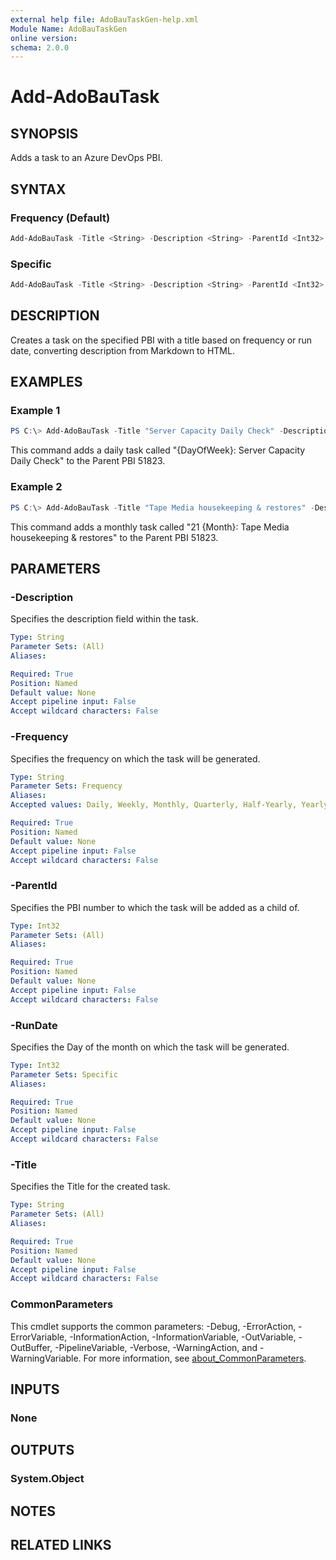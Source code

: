 ```yaml
---
external help file: AdoBauTaskGen-help.xml
Module Name: AdoBauTaskGen
online version:
schema: 2.0.0
---
```


# Add-AdoBauTask

## SYNOPSIS
Adds a task to an Azure DevOps PBI.

## SYNTAX

### Frequency (Default)
```powershell
Add-AdoBauTask -Title <String> -Description <String> -ParentId <Int32> -Frequency <String> [<CommonParameters>]
```

### Specific
```powershell
Add-AdoBauTask -Title <String> -Description <String> -ParentId <Int32> -RunDate <Int32> [<CommonParameters>]
```

## DESCRIPTION
Creates a task on the specified PBI with a title based on frequency or run date, converting description from Markdown to HTML.

## EXAMPLES

### Example 1
```powershell
PS C:\> Add-AdoBauTask -Title "Server Capacity Daily Check" -Description "Carry out server capacity checks" -ParentId 51823 -Frequency "Daily"
```

This command adds a daily task called "{DayOfWeek}: Server Capacity Daily Check" to the Parent PBI 51823.

### Example 2
```powershell
PS C:\> Add-AdoBauTask -Title "Tape Media housekeeping & restores" -Description "Carry out tape library maintenance" -ParentId 51823 -Specific 21
```

This command adds a monthly task called "21 {Month}: Tape Media housekeeping & restores" to the Parent PBI 51823.

## PARAMETERS

### -Description
Specifies the description field within the task.

```yaml
Type: String
Parameter Sets: (All)
Aliases:

Required: True
Position: Named
Default value: None
Accept pipeline input: False
Accept wildcard characters: False
```

### -Frequency
Specifies the frequency on which the task will be generated.

```yaml
Type: String
Parameter Sets: Frequency
Aliases:
Accepted values: Daily, Weekly, Monthly, Quarterly, Half-Yearly, Yearly

Required: True
Position: Named
Default value: None
Accept pipeline input: False
Accept wildcard characters: False
```

### -ParentId
Specifies the PBI number to which the task will be added as a child of.

```yaml
Type: Int32
Parameter Sets: (All)
Aliases:

Required: True
Position: Named
Default value: None
Accept pipeline input: False
Accept wildcard characters: False
```

### -RunDate
Specifies the Day of the month on which the task will be generated.

```yaml
Type: Int32
Parameter Sets: Specific
Aliases:

Required: True
Position: Named
Default value: None
Accept pipeline input: False
Accept wildcard characters: False
```

### -Title
Specifies the Title for the created task.

```yaml
Type: String
Parameter Sets: (All)
Aliases:

Required: True
Position: Named
Default value: None
Accept pipeline input: False
Accept wildcard characters: False
```

### CommonParameters
This cmdlet supports the common parameters: -Debug, -ErrorAction, -ErrorVariable, -InformationAction, -InformationVariable, -OutVariable, -OutBuffer, -PipelineVariable, -Verbose, -WarningAction, and -WarningVariable. For more information, see [about_CommonParameters](http://go.microsoft.com/fwlink/?LinkID=113216).

## INPUTS

### None

## OUTPUTS

### System.Object
## NOTES

## RELATED LINKS
